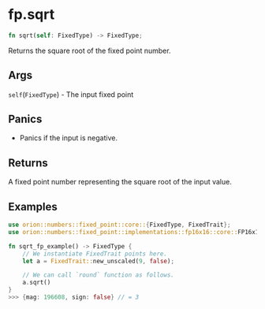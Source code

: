 # fp.sqrt

```rust
fn sqrt(self: FixedType) -> FixedType;
```

Returns the square root of the fixed point number.

## Args

`self`(`FixedType`) - The input fixed point

## Panics

* Panics if the input is negative.

## Returns

A fixed point number representing the square root of the input value.

## Examples

```rust
use orion::numbers::fixed_point::core::{FixedType, FixedTrait};
use orion::numbers::fixed_point::implementations::fp16x16::core::FP16x16Impl;

fn sqrt_fp_example() -> FixedType {
    // We instantiate FixedTrait points here.
    let a = FixedTrait::new_unscaled(9, false);

    // We can call `round` function as follows.
    a.sqrt()
}
>>> {mag: 196608, sign: false} // = 3
```
